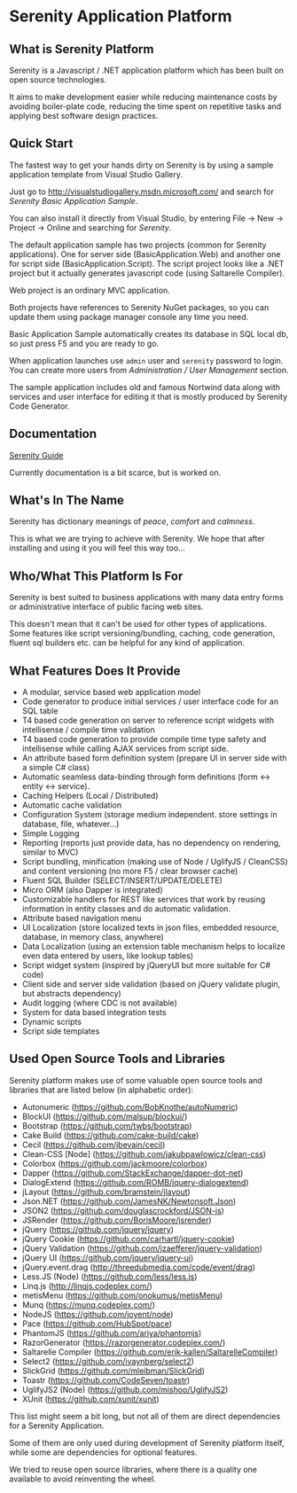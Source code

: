Serenity Application Platform
=============================

## What is Serenity Platform

Serenity is a Javascript / .NET application platform which has been built on open source technologies. 

It aims to make development easier while reducing maintenance costs by avoiding boiler-plate code, reducing the time spent on repetitive tasks and applying best software design practices. 

## Quick Start

The fastest way to get your hands dirty on Serenity is by using a sample application template from Visual Studio Gallery. 

Just go to http://visualstudiogallery.msdn.microsoft.com/ and search for *Serenity Basic Application Sample*.

You can also install it directly from Visual Studio, by entering File -> New -> Project -> Online and searching for *Serenity*.

The default application sample has two projects (common for Serenity applications). One for server side (BasicApplication.Web) and another one for script side (BasicApplication.Script). The script project looks like a .NET project but it actually generates javascript code (using Saltarelle Compiler). 

Web project is an ordinary MVC application. 

Both projects have references to Serenity NuGet packages, so you can update them using package manager console any time you need.

Basic Application Sample automatically creates its database in SQL local db, so just press F5 and you are ready to go.

When application launches use `admin` user and `serenity` password to login. You can create more users from *Administration / User Management* section.

The sample application includes old and famous Nortwind data along with services and user interface for editing it that is mostly produced by Serenity Code Generator.

## Documentation

[Serenity Guide](https://github.com/volkanceylan/SerenityGuide/blob/master/en/SUMMARY.md)

Currently documentation is a bit scarce, but is worked on.

## What's In The Name

Serenity has dictionary meanings of *peace*, *comfort* and *calmness*. 

This is what we are trying to achieve with Serenity. We hope that after installing and using it you will feel this way too...

## Who/What This Platform Is For
Serenity is best suited to business applications with many data entry forms or administrative interface of public facing web sites. 

This doesn't mean that it can't be used for other types of applications. Some features like script versioning/bundling, caching, code generation, fluent sql builders etc. can be helpful for any kind of application.

## What Features Does It Provide

* A modular, service based web application model
* Code generator to produce initial services / user interface code for an SQL table
* T4 based code generation on server to reference script widgets with intellisense / compile time validation
* T4 based code generation to provide compile time type safety and intellisense while calling AJAX services from script side.
* An attribute based form definition system (prepare UI in server side with a simple C# class)
* Automatic seamless data-binding through form definitions (form <-> entity <-> service).
* Caching Helpers (Local / Distributed) 
* Automatic cache validation
* Configuration System (storage medium independent. store settings in database, file, whatever...)
* Simple Logging
* Reporting (reports just provide data, has no dependency on rendering, similar to MVC)
* Script bundling, minification (making use of Node / UglifyJS / CleanCSS) and content versioning (no more F5 / clear browser cache)
* Fluent SQL Builder (SELECT/INSERT/UPDATE/DELETE)
* Micro ORM (also Dapper is integrated)
* Customizable handlers for REST like services that work by reusing information in entity classes and do automatic validation.
* Attribute based navigation menu
* UI Localization (store localized texts in json files, embedded resource, database, in memory class, anywhere)
* Data Localization (using an extension table mechanism helps to localize even data entered by users,  like lookup tables)
* Script widget system (inspired by jQueryUI but more suitable for C# code)
* Client side and server side validation (based on jQuery validate plugin, but abstracts dependency)
* Audit logging (where CDC is not available)
* System for data based integration tests
* Dynamic scripts
* Script side templates

## Used Open Source Tools and Libraries

Serenity platform makes use of some valuable open source tools and libraries that are listed below (in alphabetic order):

* Autonumeric (https://github.com/BobKnothe/autoNumeric)
* BlockUI (https://github.com/malsup/blockui/)
* Bootstrap (https://github.com/twbs/bootstrap)
* Cake Build (https://github.com/cake-build/cake)
* Cecil (https://github.com/jbevain/cecil)
* Clean-CSS [Node] (https://github.com/jakubpawlowicz/clean-css)
* Colorbox (https://github.com/jackmoore/colorbox)
* Dapper (https://github.com/StackExchange/dapper-dot-net)
* DialogExtend (https://github.com/ROMB/jquery-dialogextend)
* jLayout (https://github.com/bramstein/jlayout)
* Json.NET (https://github.com/JamesNK/Newtonsoft.Json)
* JSON2 (https://github.com/douglascrockford/JSON-js)
* JSRender (https://github.com/BorisMoore/jsrender)
* jQuery (https://github.com/jquery/jquery)
* jQuery Cookie (https://github.com/carhartl/jquery-cookie)
* jQuery Validation (https://github.com/jzaefferer/jquery-validation)
* jQuery UI (https://github.com/jquery/jquery-ui)
* jQuery.event.drag (http://threedubmedia.com/code/event/drag)
* Less.JS (Node) (https://github.com/less/less.js)
* Linq.js (http://linqjs.codeplex.com/)
* metisMenu (https://github.com/onokumus/metisMenu)
* Munq (https://munq.codeplex.com/)
* NodeJS (https://github.com/joyent/node)
* Pace (https://github.com/HubSpot/pace)
* PhantomJS (https://github.com/ariya/phantomjs)
* RazorGenerator (https://razorgenerator.codeplex.com/)
* Saltarelle Compiler (https://github.com/erik-kallen/SaltarelleCompiler)
* Select2 (https://github.com/ivaynberg/select2)
* SlickGrid (https://github.com/mleibman/SlickGrid)
* Toastr (https://github.com/CodeSeven/toastr)
* UglifyJS2 (Node) (https://github.com/mishoo/UglifyJS2)
* XUnit (https://github.com/xunit/xunit)
 
This list might seem a bit long, but not all of them are direct dependencies for a Serenity Application. 

Some of them are only used during development of Serenity platform itself, while some are dependencies for optional features. 

We tried to reuse open source libraries, where there is a quality one available to avoid reinventing the wheel.
